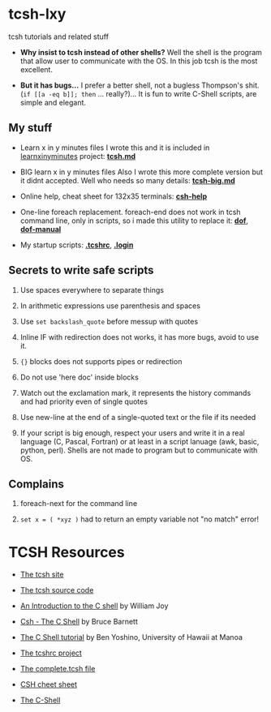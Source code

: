 # tcsh-lxy
tcsh tutorials and related stuff

* **Why insist to tcsh instead of other shells?**
  Well the shell is the program that allow user to communicate with the OS.
  In this job tcsh is the most excellent.

* **But it has bugs...**
  I prefer a better shell, not a bugless Thompson's shit. (`if [[a -eq b]]; then` ... really?)...
  It is fun to write C-Shell scripts, are simple and elegant.

## My stuff

* Learn x in y minutes files
I wrote this and it is included in [learnxinyminutes](https://learnxinyminutes.com/) project: 
[**tcsh.md**](https://github.com/nereusx/tcsh-lxy/blob/master/tcsh.md)

* BIG learn x in y minutes files
Also I wrote this more complete version but it didnt accepted.
Well who needs so many details: 
[**tcsh-big.md**](https://github.com/nereusx/tcsh-lxy/blob/master/tcsh-big.md)

* Online help, cheat sheet for 132x35 terminals:
[**csh-help**](https://github.com/nereusx/tcsh-lxy/blob/master/csh-help)

* One-line foreach replacement. foreach-end does not work in tcsh command line, only in scripts,
so i made this utility to replace it: 
[**dof**](https://github.com/nereusx/unix-utils/tree/master/dof),
[**dof-manual**](https://github.com/nereusx/unix-utils/blob/master/dof/dof.pdf)

* My startup scripts: [**.tcshrc**](https://github.com/nereusx/dotfiles/blob/master/.tcshrc), [**.login**](https://github.com/nereusx/dotfiles/blob/master/.login)

## Secrets to write safe scripts

1. Use spaces everywhere to separate things

1. In arithmetic expressions use parenthesis and spaces

1. Use `set backslash_quote` before messup with quotes

1. Inline IF with redirection does not works, it has more bugs, avoid to use it.

1. `{}` blocks does not supports pipes or redirection

1. Do not use 'here doc' inside blocks

1. Watch out the exclamation mark, it represents the history commands and had priority even of single quotes

1. Use new-line at the end of a single-quoted text or the file if its needed

1. If your script is big enough, respect your users and write it in a real language (C, Pascal, Fortran) or at least in a script
lanuage (awk, basic, python, perl). Shells are not made to program but to communicate with OS.

## Complains

1. foreach-next for the command line

2. `set x = ( *xyz )` had to return an empty variable not "no match" error!

# TCSH Resources

* [The tcsh site](http://tcsh.org)
* [The tcsh source code](https://github.com/tcsh-org/tcsh)
* [An Introduction to the C shell](https://docs.freebsd.org/44doc/usd/04.csh/paper.pdf) by William Joy
* [Csh - The C Shell](https://www.grymoire.com/Unix/Csh.html) by Bruce Barnett
* [The C Shell tutorial](http://web.eng.hawaii.edu/Tutor/csh.html) by Ben Yoshino, University of Hawaii at Manoa
* [The tcshrc project](https://sourceforge.net/projects/tcshrc/)
* [The complete.tcsh file](https://github.com/tcsh-org/tcsh/blob/master/complete.tcsh)

* [CSH cheet sheet](http://www.geol.lsu.edu/jlorenzo/ReflectSeismol/labs/unix-cheatsheet.pdf)
* [The C-Shell](https://www2.cs.duke.edu/csl/docs/csh.html)

